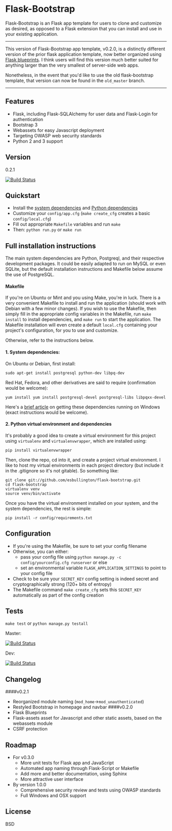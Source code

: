 Flask-Bootstrap
=========
Flask-Bootstrap is an Flask app template for users to clone and customize as desired, as opposed to a Flask extension that you can install and use in your existing application.

----
This version of Flask-Bootstrap app template, v0.2.0, is a distinctly different version of the prior flask application template, now better organized using [Flask blueprints](http://flask.pocoo.org/docs/0.10/blueprints/).  I think users will find this version much better suited for anything larger than the very smallest of server-side web apps.

Nonetheless, in the event that you'd like to use the old flask-bootstrap template, that version can now be found in the `old_master` branch.

----

Features
----
  - Flask, including Flask-SQLAlchemy for user data and Flask-Login for authentication
  - Bootstrap 3
  - Webassets for easy Javascript deployment
  - Targeting OWASP web security standards
  - Python 2 and 3 support

Version
----
0.2.1

[![Build Status](https://travis-ci.org/esbullington/flask-bootstrap.svg?branch=master)](https://travis-ci.org/esbullington/flask-bootstrap)

Quickstart
----
* Install the [system dependencies](#1-system-dependencies) and [Python dependencies](#2-python-virtual-environment-and-dependencies)
* Customize your `config/app.cfg` (`make create_cfg` creates a basic `config/local.cfg`)
* Fill out appropriate `Makefile` variables and run `make`
* Then: `python run.py` or `make run`

Full installation instructions
----
The main system dependencies are Python, Postgreql, and their respective development packages.  It could be easily adapted to run on MySQL or even SQLite, but the default installation instructions and Makefile below assume the use of PostgreSQL.

#### Makefile
If you're on Ubuntu or Mint and you using Make, you're in luck. There is a very convenient Makefile to install and run the application (should work with Debian with a few minor changes).  If you wish to use the Makefile, then simply fill in the appropriate config variables in the Makefile, run `make install` to install dependencies, and `make run` to start the application.  The Makefile installation will even create a default `local.cfg` containing your project's configuration, for you to use and customize.

Otherwise, refer to the instructions below.

#### 1. System dependencies: 
On Ubuntu or Debian, first install:

    sudo apt-get install postgresql python-dev libpq-dev

Red Hat, Fedora, and  other derivatives are said to require (confirmation would be welcome):

    yum install yum install postgresql-devel postgresql-libs libpqxx-devel

Here's a [brief article](http://initd.org/psycopg/articles/2011/06/05/psycopg-windows-mingw/) on getting these dependencies running on Windows (exact instructions would be welcome).

#### 2. Python virtual environment and dependencies
It's probably a good idea to create a virtual environment for this project using `virtualenv` and `virtualenvwrapper`, which are installed using:

    pip install virtualenvwrapper

Then, clone the repo, cd into it, and create a project virtual environment.  I like to host my virtual environments in each project directory (but include it in the .gitignore so it's not gitable). So something like:

    git clone git://github.com/esbullington/flask-bootstrap.git
    cd flask-bootstrap
    virtualenv venv
    source venv/bin/activate

Once you have the virtual environment installed on your system, and the system dependencies, the rest is simple:

    pip install -r config/requirements.txt

Configuration
----
* If you're using the Makefile, be sure to set your config filename
* Otherwise, you can either:
  - pass your config file using `python manage.py -c config/yourconfig.cfg runserver` or else
  - set an environmental variable `FLASK_APPLICATION_SETTINGS` to point to your config file
* Check to be sure your `SECRET_KEY` config setting is indeed secret and cryptographically strong (120+ bits of entropy)
* The Makefile command `make create_cfg` sets this `SECRET_KEY` automatically as part of the config creation

Tests
----
`make test` or `python manage.py testall`

Master:

[![Build Status](https://travis-ci.org/esbullington/flask-bootstrap.svg?branch=master)](https://travis-ci.org/esbullington/flask-bootstrap)

Dev:

[![Build Status](https://travis-ci.org/esbullington/flask-bootstrap.svg?branch=development)](https://travis-ci.org/esbullington/flask-bootstrap)

Changelog
----
####v0.2.1
* Reorganized module naming (`mod_home`->`mod_unauthenticated`)
* Restyled Bootstrap in homepage and navbar
####v0.2.0
* Flask Blueprints
* Flask-assets asset for Javascript and other static assets, based on the webassets module
* CSRF protection

Roadmap
----
* For v0.3.0
    - More unit tests for Flask app and JavaScript
    - Automated app naming through Flask-Script or Makefile
    - Add more and better documentation, using Sphinx
    - More attractive user interface
* By version 1.0.0
    - Comprehensive security review and tests using OWASP standards
    - Full Windows and OSX support

License
----

BSD
